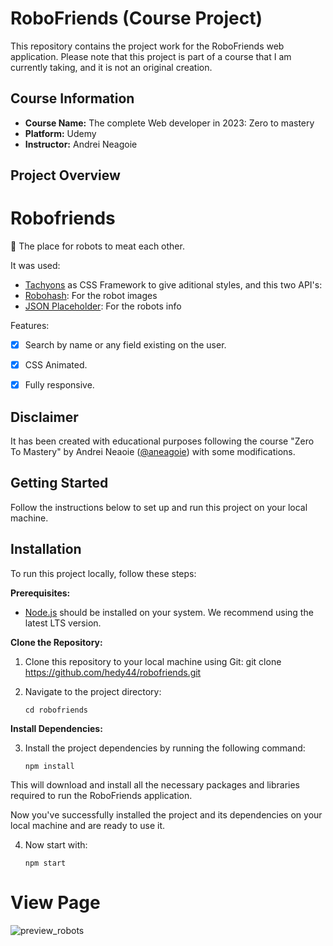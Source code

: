 # RoboFriends (Course Project)

This repository contains the project work for the RoboFriends web application. Please note that this project is part of a course that I am currently taking, and it is not an original creation.

## Course Information

- **Course Name:** The complete Web developer in 2023: Zero to mastery
- **Platform:** Udemy
- **Instructor:** Andrei Neagoie

## Project Overview

# Robofriends
🤖 The place for robots to meat each other.

It was used:
- [Tachyons](https://tachyons.io/) as CSS Framework to give aditional styles, and this two API's:
- [Robohash](https://robohash.org/): For the robot images
- [JSON Placeholder](https://jsonplaceholder.typicode.com/): For the robots info

Features:
- [X] Search by name or any field existing on the user.
- [X] CSS Animated.
- [X] Fully responsive.


## Disclaimer

It has been created with educational purposes following the course "Zero To Mastery" by Andrei Neaoie ([@aneagoie](https://github.com/aneagoie)) with some modifications.

## Getting Started

Follow the instructions below to set up and run this project on your local machine.

## Installation

To run this project locally, follow these steps:

**Prerequisites:**

- [Node.js](https://nodejs.org/) should be installed on your system. We recommend using the latest LTS version.

**Clone the Repository:**

1. Clone this repository to your local machine using Git:
   git clone https://github.com/hedy44/robofriends.git
   
2. Navigate to the project directory:

     ```cd robofriends```

**Install Dependencies:**

3. Install the project dependencies by running the following command:

     ```npm install```


This will download and install all the necessary packages and libraries required to run the RoboFriends application.

Now you've successfully installed the project and its dependencies on your local machine and are ready to use it.

4. Now start with:

      ```npm start```

# View Page

![preview_robots](https://github.com/hedy44/robofriends/assets/107856543/d42126a1-58b0-4dbd-8d7e-a8e630b5d4f9)

